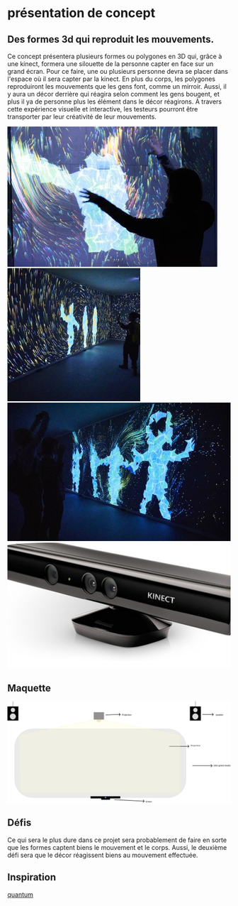 # présentation de concept
## Des formes 3d qui reproduit les mouvements.

 Ce concept présentera plusieurs formes ou polygones en 3D qui, grâce à une kinect, formera une silouette de la personne capter en face sur un grand écran. Pour ce faire, une ou plusieurs personne devra se placer dans l'espace où il sera capter par la kinect. En plus du corps, les polygones reproduiront les mouvements que les gens font, comme un mirroir. Aussi, il y aura un décor derrière qui réagira selon comment les gens bougent, et plus il ya de personne plus les élément dans le décor réagirons. À travers cette expérience visuelle et interactive, les testeurs pourront être transporter par leur créativité de leur mouvements.

![mouvement](medias/mouvement.jfif) ![decor](medias/decor.jpg) ![espace](medias/espace.jpg) ![kinect](medias/capteur.jpg)

## Maquette
![maquette](medias/maquette.png)

## Défis

Ce qui sera le plus dure dans ce projet sera probablement de faire en sorte que les formes captent biens le mouvement et le corps. Aussi, le deuxième défi sera que le décor réagissent biens au mouvement effectuée.

## Inspiration 
[quantum](https://fundacjaphoton.pl/dzialalnosc-activities/quantum-space/)
